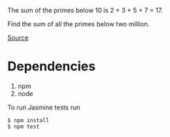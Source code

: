 The sum of the primes below 10 is 2 + 3 + 5 + 7 = 17.

Find the sum of all the primes below two million.

[Source](https://projecteuler.net/problem=10)

# Dependencies
1. npm
1. node

To run Jasmine tests run
```
$ npm install
$ npm test
```
